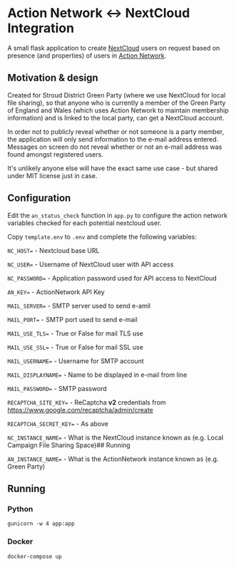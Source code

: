 # Action Network <-> NextCloud Integration

A small flask application to create [NextCloud](https://nextcloud.com/) users on request based on presence (and properties) of users in [Action Network](https://actionnetwork.org/). 

## Motivation & design

Created for Stroud District Green Party (where we use NextCloud for local file sharing), so that anyone who is currently a member of the Green Party of England and Wales (which uses Action Network to maintain membership information) and is linked to the local party, can get a NextCloud account. 

In order not to publicly reveal whether or not someone is a party member, the application will only send information to the e-mail address entered. Messages on screen do not reveal whether or not an e-mail address was found amongst registered users.

It's unlikely anyone else will have the exact same use case - but shared under MIT license just in case. 

## Configuration

Edit the `an_status_check` function in `app.py` to configure the action network variables checked for each potential nextcloud user. 

Copy `template.env` to `.env` and complete the following variables:

`NC_HOST=` - Nextcloud base URL

`NC_USER=` - Username of NextCloud user with API access

`NC_PASSWORD=` - Application password used for API access to NextCloud

`AN_KEY=` - ActionNetwork API Key

`MAIL_SERVER=` - SMTP server used to send e-amil

`MAIL_PORT=` - SMTP port used to send e-mail

`MAIL_USE_TLS=` - True or False for mail TLS use

`MAIL_USE_SSL=` - True or False for mail SSL use

`MAIL_USERNAME=` - Username for SMTP account

`MAIL_DISPLAYNAME=` - Name to be displayed in e-mail from line

`MAIL_PASSWORD=` - SMTP password

`RECAPTCHA_SITE_KEY=` - ReCaptcha **v2** credentials from https://www.google.com/recaptcha/admin/create

`RECAPTCHA_SECRET_KEY=` - As above

`NC_INSTANCE_NAME=` - What is the NextCloud instance known as (e.g. Local Campaign File Sharing Space)## Running

`AN_INSTANCE_NAME=` - What is the ActionNetwork instance known as (e.g. Green Party)

## Running

### Python

`gunicorn -w 4 app:app`

### Docker

`docker-compose up`

